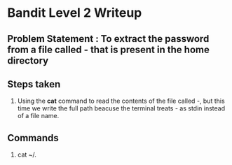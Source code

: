 # Bandit Level 2 Writeup

## Problem Statement : To extract the password from a file called - that is present in the home directory

## Steps taken

1. Using the **cat** command to read the contents of the file called -, but this time we write the full path beacuse the terminal treats - as stdin instead of a file name.

## Commands

1. cat ~/.
